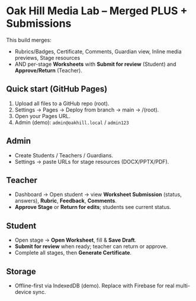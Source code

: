 # Oak Hill Media Lab – Merged PLUS + Submissions

This build merges:
- Rubrics/Badges, Certificate, Comments, Guardian view, Inline media previews, Stage resources
- AND per-stage **Worksheets** with **Submit for review** (Student) and **Approve/Return** (Teacher).

## Quick start (GitHub Pages)
1) Upload all files to a GitHub repo (root).  
2) Settings → Pages → Deploy from branch → main → /(root).  
3) Open your Pages URL.  
4) Admin (demo): `admin@oakhill.local` / `admin123`

## Admin
- Create Students / Teachers / Guardians.  
- Settings → paste URLs for stage resources (DOCX/PPTX/PDF).

## Teacher
- Dashboard → Open student → view **Worksheet Submission** (status, answers), **Rubric**, **Feedback**, **Comments**.  
- **Approve Stage** or **Return for edits**; students see current status.

## Student
- Open stage → **Open Worksheet**, fill & **Save Draft**.  
- **Submit for review** when ready; teacher can return or approve.  
- Complete all stages, then **Generate Certificate**.

## Storage
- Offline-first via IndexedDB (demo). Replace with Firebase for real multi-device sync.
